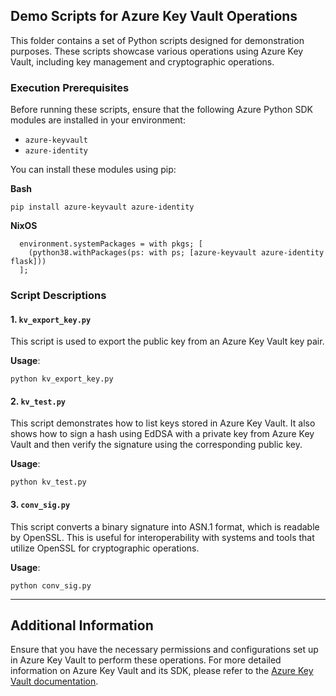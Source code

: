 ## Demo Scripts for Azure Key Vault Operations

This folder contains a set of Python scripts designed for demonstration purposes. These scripts showcase various operations using Azure Key Vault, including key management and cryptographic operations.

### Execution Prerequisites

Before running these scripts, ensure that the following Azure Python SDK modules are installed in your environment:

*   `azure-keyvault`
*   `azure-identity`

You can install these modules using pip:

**Bash**

```plaintext
pip install azure-keyvault azure-identity
```

**NixOS**

```plaintext
  environment.systemPackages = with pkgs; [
    (python38.withPackages(ps: with ps; [azure-keyvault azure-identity flask]))
  ];
```

### Script Descriptions

#### 1\. `kv_export_key.py`

This script is used to export the public key from an Azure Key Vault key pair.

**Usage**:

```plaintext
python kv_export_key.py
```

#### 2\. `kv_test.py`

This script demonstrates how to list keys stored in Azure Key Vault. It also shows how to sign a hash using EdDSA with a private key from Azure Key Vault and then verify the signature using the corresponding public key.

**Usage**:

```plaintext
python kv_test.py
```

#### 3\. `conv_sig.py`

This script converts a binary signature into ASN.1 format, which is readable by OpenSSL. This is useful for interoperability with systems and tools that utilize OpenSSL for cryptographic operations.

**Usage**:

```plaintext
python conv_sig.py
```

---

## Additional Information

Ensure that you have the necessary permissions and configurations set up in Azure Key Vault to perform these operations. For more detailed information on Azure Key Vault and its SDK, please refer to the [Azure Key Vault documentation](https://docs.microsoft.com/en-us/azure/key-vault/).
